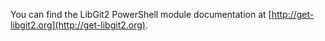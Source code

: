 You can find the LibGit2 PowerShell module documentation at [http://get-libgit2.org](http://get-libgit2.org).
